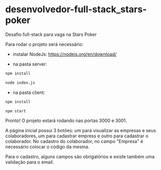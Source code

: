 # desenvolvedor-full-stack_stars-poker
Desafio full-stack para vaga na Stars Poker

Para rodar o projeto será necessário:

- instalar NodeJs: https://nodejs.org/en/download/

- na pasta server:
```bash
npm install
```
```bash
node index.js
```

- na pasta client:
```bash
npm install
```
```bash
npm start
```

Pronto! O projeto estará rodando nas portas 3000 e 3001.

A página inicial possui 3 botões: um para visualizar as empresas e seus colaboradores, um para cadastrar empress e outro para cadastrar o colaborador. No cadastro do colaborador, no campo "Empresa" é necessário colocar o código da mesma.

Para o cadastro, alguns campos são obrigatórios e existe também uma validação para o email.
